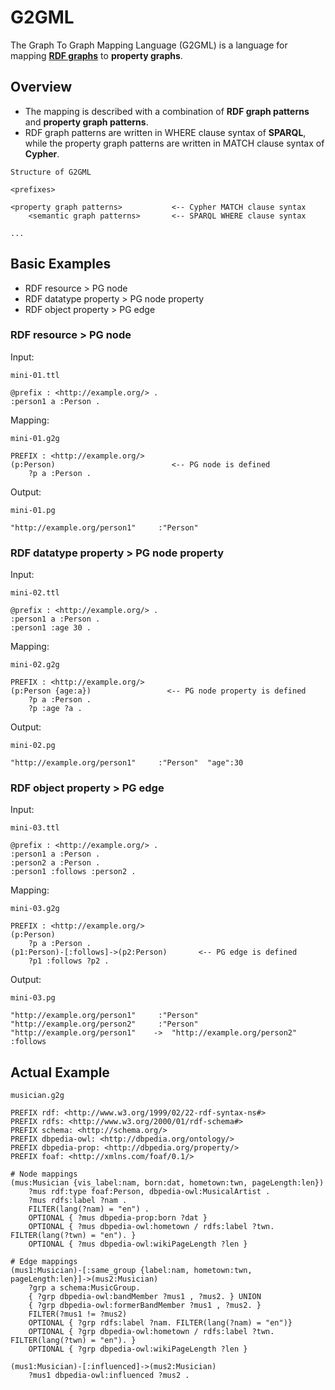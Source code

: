 # G2GML

The Graph To Graph Mapping Language (G2GML) is a language for mapping **[RDF graphs](https://www.w3.org/TR/2014/REC-rdf11-concepts-20140225/)** to **property graphs**.

## Overview
* The mapping is described with a combination of **RDF graph patterns** and **property graph patterns**.
* RDF graph patterns are written in WHERE clause syntax of **SPARQL**, while the property graph patterns are written in MATCH clause syntax of **Cypher**.

`Structure of G2GML`

    <prefixes>
    
    <property graph patterns>           <-- Cypher MATCH clause syntax
        <semantic graph patterns>       <-- SPARQL WHERE clause syntax
    
    ...

## Basic Examples

* RDF resource > PG node
* RDF datatype property > PG node property
* RDF object property > PG edge

### RDF resource > PG node

Input:

`mini-01.ttl`

    @prefix : <http://example.org/> .
    :person1 a :Person .

Mapping:

`mini-01.g2g`

    PREFIX : <http://example.org/>
    (p:Person)                          <-- PG node is defined
        ?p a :Person .

Output:

`mini-01.pg`

    "http://example.org/person1"	 :"Person"


### RDF datatype property > PG node property

Input:

`mini-02.ttl`

    @prefix : <http://example.org/> .
    :person1 a :Person .
    :person1 :age 30 .
Mapping:

`mini-02.g2g`

    PREFIX : <http://example.org/>
    (p:Person {age:a})                 <-- PG node property is defined
        ?p a :Person .
        ?p :age ?a .
Output:

`mini-02.pg`

    "http://example.org/person1"	 :"Person"	"age":30

### RDF object property > PG edge

Input:

`mini-03.ttl`

    @prefix : <http://example.org/> .
    :person1 a :Person .
    :person2 a :Person .
    :person1 :follows :person2 .

Mapping:

`mini-03.g2g`

    PREFIX : <http://example.org/>
    (p:Person)
        ?p a :Person .
    (p1:Person)-[:follows]->(p2:Person)       <-- PG edge is defined
        ?p1 :follows ?p2 .

Output:

`mini-03.pg`

    "http://example.org/person1"	 :"Person"
    "http://example.org/person2"	 :"Person"
    "http://example.org/person1"	->	"http://example.org/person2"	:follows

## Actual Example

`musician.g2g`

    PREFIX rdf: <http://www.w3.org/1999/02/22-rdf-syntax-ns#>
    PREFIX rdfs: <http://www.w3.org/2000/01/rdf-schema#>
    PREFIX schema: <http://schema.org/>
    PREFIX dbpedia-owl: <http://dbpedia.org/ontology/>
    PREFIX dbpedia-prop: <http://dbpedia.org/property/>
    PREFIX foaf: <http://xmlns.com/foaf/0.1/>

    # Node mappings
    (mus:Musician {vis_label:nam, born:dat, hometown:twn, pageLength:len})
        ?mus rdf:type foaf:Person, dbpedia-owl:MusicalArtist .
        ?mus rdfs:label ?nam .
        FILTER(lang(?nam) = "en") .
        OPTIONAL { ?mus dbpedia-prop:born ?dat }
        OPTIONAL { ?mus dbpedia-owl:hometown / rdfs:label ?twn. FILTER(lang(?twn) = "en"). }
        OPTIONAL { ?mus dbpedia-owl:wikiPageLength ?len }

    # Edge mappings
    (mus1:Musician)-[:same_group {label:nam, hometown:twn, pageLength:len}]->(mus2:Musician)
        ?grp a schema:MusicGroup.
        { ?grp dbpedia-owl:bandMember ?mus1 , ?mus2. } UNION
        { ?grp dbpedia-owl:formerBandMember ?mus1 , ?mus2. }
        FILTER(?mus1 != ?mus2)
        OPTIONAL { ?grp rdfs:label ?nam. FILTER(lang(?nam) = "en")}
        OPTIONAL { ?grp dbpedia-owl:hometown / rdfs:label ?twn. FILTER(lang(?twn) = "en"). }
        OPTIONAL { ?grp dbpedia-owl:wikiPageLength ?len }

    (mus1:Musician)-[:influenced]->(mus2:Musician)
        ?mus1 dbpedia-owl:influenced ?mus2 .
